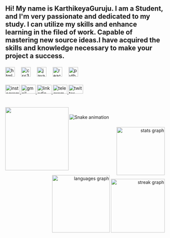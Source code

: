 <br clear="both">

<h2 align="left">Hi! My name is KarthikeyaGuruju. I am a Student, and I'm very passionate and dedicated to my study. I can utilize my skills and enhance learning in the filed of work. Capable of mastering new source ideas.I have acquired the skills and knowledge necessary to make your project a success.</h2>

###

<div align="left">
  <img src="https://cdn.jsdelivr.net/gh/devicons/devicon/icons/html5/html5-original.svg" height="30" alt="html5 logo"  />
  <img width="12" />
  <img src="https://cdn.jsdelivr.net/gh/devicons/devicon/icons/css3/css3-original.svg" height="30" alt="css3 logo"  />
  <img width="12" />
  <img src="https://cdn.jsdelivr.net/gh/devicons/devicon/icons/javascript/javascript-original.svg" height="30" alt="javascript logo"  />
  <img width="12" />
  <img src="https://cdn.jsdelivr.net/gh/devicons/devicon/icons/react/react-original.svg" height="30" alt="react logo"  />
  <img width="12" />
  <img src="https://cdn.jsdelivr.net/gh/devicons/devicon/icons/python/python-original.svg" height="30" alt="python logo"  />
</div>

###

<div align="left">
  <a href="https://www.instagram.com/guruju_karthikeya.naidu/" target="_blank">
    <img src="https://raw.githubusercontent.com/maurodesouza/profile-readme-generator/master/src/assets/icons/social/instagram/default.svg" width="46" height="28" alt="instagram logo"  />
  </a>
  <a href="https://karthikeyaguruju@gmail.com" target="_blank">
    <img src="https://raw.githubusercontent.com/maurodesouza/profile-readme-generator/master/src/assets/icons/social/gmail/default.svg" width="46" height="28" alt="gmail logo"  />
  </a>
  <a href="https://www.linkedin.com/in/karthikeya-guruju/" target="_blank">
    <img src="https://raw.githubusercontent.com/maurodesouza/profile-readme-generator/master/src/assets/icons/social/linkedin/default.svg" width="46" height="28" alt="linkedin logo"  />
  </a>
  <a href="https://t.me/webdev16" target="_blank">
    <img src="https://raw.githubusercontent.com/maurodesouza/profile-readme-generator/master/src/assets/icons/social/telegram/default.svg" width="46" height="28" alt="telegram logo"  />
  </a>
  <a href="https://twitter.com/KarthikeyaGuru2" target="_blank">
    <img src="https://raw.githubusercontent.com/maurodesouza/profile-readme-generator/master/src/assets/icons/social/twitter/default.svg" width="46" height="28" alt="twitter logo"  />
  </a>
</div>

###

<br clear="both">

<img align="left" height="200" src="https://i.ibb.co/Sn5hM0v/My-Image.png"  />

###

<img src="https://raw.githubusercontent.com/karthikeyaguruju/karthikeyaguruju/output/snake.svg" alt="Snake animation" />

###

<div align="right">
  <img src="https://github-readme-stats.vercel.app/api?username=karthikeyaguruju&hide_title=true&hide_rank=true&show_icons=true&include_all_commits=false&count_private=true&disable_animations=false&theme=dracula&locale=en&hide_border=true&order=1" height="152" alt="stats graph"  />
  <img src="https://github-readme-stats.vercel.app/api/top-langs?username=karthikeyaguruju&locale=en&hide_title=true&layout=compact&card_width=320&langs_count=5&theme=dracula&hide_border=true&order=2" height="182" alt="languages graph"  />
  <img src="https://streak-stats.demolab.com?user=karthikeyaguruju&locale=en&mode=weekly&theme=dracula&hide_border=true&border_radius=5&order=3" height="170" alt="streak graph"  />
</div>

###
